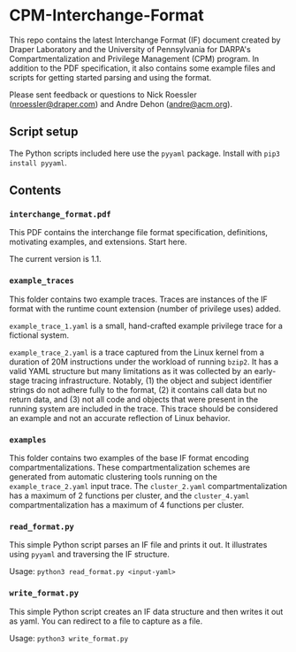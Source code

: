 # CPM-Interchange-Format
This repo contains the latest Interchange Format (IF) document created by Draper Laboratory and the University of Pennsylvania for DARPA's Compartmentalization and Privilege Management (CPM) program. In addition to the PDF specification, it also contains some example files and scripts for getting started parsing and using the format.

Please sent feedback or questions to Nick Roessler (nroessler@draper.com) and Andre Dehon (andre@acm.org).

## Script setup
The Python scripts included here use the `pyyaml` package. Install with `pip3 install pyyaml`.

## Contents

### `interchange_format.pdf`

This PDF contains the interchange file format specification, definitions, motivating examples, and extensions. Start here.

The current version is 1.1.

### `example_traces`

This folder contains two example traces. Traces are instances of the IF format with the runtime count extension (number of privilege uses) added.

`example_trace_1.yaml` is a small, hand-crafted example privilege trace for a fictional system.

`example_trace_2.yaml` is a trace captured from the Linux kernel from a duration of 20M instructions under the workload of running `bzip2`. It has a valid YAML structure but many limitations as it was collected by an early-stage tracing infrastructure. Notably, (1) the object and subject identifier strings do not adhere fully to the format, (2) it contains call data but no return data, and (3) not all code and objects that were present in the running system are included in the trace. This trace should be considered an example and not an accurate reflection of Linux behavior.

### `examples`

This folder contains two examples of the base IF format encoding compartmentalizations. These compartmentalization schemes are generated from automatic clustering tools running on the  `example_trace_2.yaml` input trace. The `cluster_2.yaml` compartmentalization has a maximum of 2 functions per cluster, and the `cluster_4.yaml` compartmentalization has a maximum of 4 functions per cluster.

### `read_format.py`
This simple Python script parses an IF file and prints it out. It illustrates using `pyyaml` and traversing the IF structure.

Usage: `python3 read_format.py <input-yaml>`

### `write_format.py`
This simple Python script creates an IF data structure and then writes it out as yaml. You can redirect to a file to capture as a file.

Usage: `python3 write_format.py`